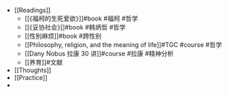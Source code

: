 - [[Readings]]
	- [[《福柯的生死爱欲》]]#book #福柯 #哲学
	- [[《妥协社会》]]#book #韩炳哲 #哲学
	- [[性别麻烦]]#book #跨性别
	- [[Philosophy, religion, and the meaning of life]]#TGC #course #哲学
	- [[Dany Nobus 拉康 30 讲]]#course #拉康 #精神分析
	- [[养育]]#文献
- [[Thoughts]]
- [[Practice]]
-
